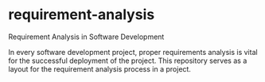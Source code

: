 # requirement-analysis
Requirement Analysis in Software Development

In every software development project, proper requirements analysis is vital for the successful deployment of the project.
This repository serves as a layout for the requirement analysis process in a project.
